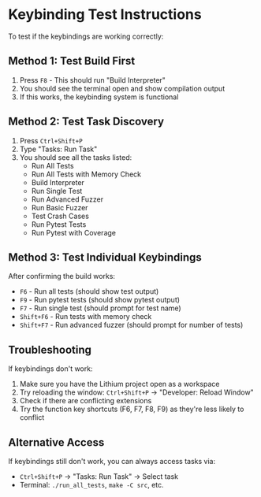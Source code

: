 # Keybinding Test Instructions

To test if the keybindings are working correctly:

## Method 1: Test Build First
1. Press `F8` - This should run "Build Interpreter"
2. You should see the terminal open and show compilation output
3. If this works, the keybinding system is functional

## Method 2: Test Task Discovery
1. Press `Ctrl+Shift+P` 
2. Type "Tasks: Run Task"
3. You should see all the tasks listed:
   - Run All Tests
   - Run All Tests with Memory Check
   - Build Interpreter
   - Run Single Test
   - Run Advanced Fuzzer
   - Run Basic Fuzzer
   - Test Crash Cases
   - Run Pytest Tests
   - Run Pytest with Coverage

## Method 3: Test Individual Keybindings
After confirming the build works:
- `F6` - Run all tests (should show test output)
- `F9` - Run pytest tests (should show pytest output)
- `F7` - Run single test (should prompt for test name)
- `Shift+F6` - Run tests with memory check
- `Shift+F7` - Run advanced fuzzer (should prompt for number of tests)

## Troubleshooting

If keybindings don't work:
1. Make sure you have the Lithium project open as a workspace
2. Try reloading the window: `Ctrl+Shift+P` → "Developer: Reload Window"
3. Check if there are conflicting extensions
4. Try the function key shortcuts (F6, F7, F8, F9) as they're less likely to conflict

## Alternative Access
If keybindings still don't work, you can always access tasks via:
- `Ctrl+Shift+P` → "Tasks: Run Task" → Select task
- Terminal: `./run_all_tests`, `make -C src`, etc.
